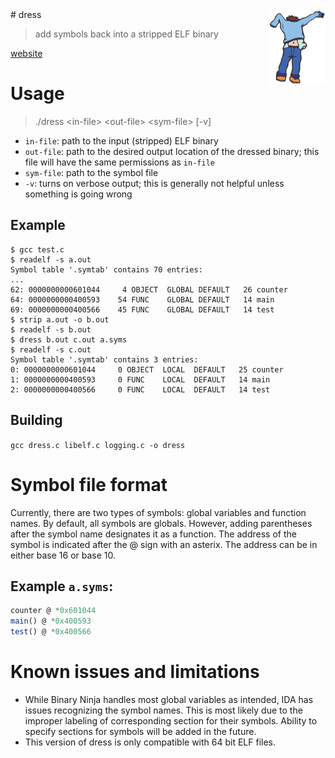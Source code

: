 <img src="/dress.png" height="120px" align="right" />
# dress 

> add symbols back into a stripped ELF binary

[website](http://van.prooyen.com/projects/#dress)

# Usage

> ./dress &lt;in-file&gt; &lt;out-file&gt; &lt;sym-file&gt; [-v]

* `in-file`: path to the input (stripped) ELF binary
* `out-file`: path to the desired output location of the dressed binary; this file will have the same permissions as `in-file`
* `sym-file`: path to the symbol file
* `-v`: turns on verbose output; this is generally not helpful unless something is going wrong

## Example

```
$ gcc test.c
$ readelf -s a.out
Symbol table '.symtab' contains 70 entries:
...
62: 0000000000601044     4 OBJECT  GLOBAL DEFAULT   26 counter
64: 0000000000400593    54 FUNC    GLOBAL DEFAULT   14 main
69: 0000000000400566    45 FUNC    GLOBAL DEFAULT   14 test
$ strip a.out -o b.out
$ readelf -s b.out
$ dress b.out c.out a.syms
$ readelf -s c.out
Symbol table '.symtab' contains 3 entries:
0: 0000000000601044     0 OBJECT  LOCAL  DEFAULT   25 counter
1: 0000000000400593     0 FUNC    LOCAL  DEFAULT   14 main
2: 0000000000400566     0 FUNC    LOCAL  DEFAULT   14 test
```

## Building

`gcc dress.c libelf.c logging.c -o dress`

# Symbol file format

Currently, there are two types of symbols: global variables and function names. By default, all symbols are globals. However, adding parentheses after the symbol name designates it as a function. The address of the symbol is indicated after the @ sign with an asterix. The address can be in either base 16 or base 10.

## Example `a.syms`:
``` javascript
counter @ *0x601044
main() @ *0x400593
test() @ *0x400566
```

# Known issues and limitations

* While Binary Ninja handles most global variables as intended, IDA has issues recognizing the symbol names. This is most likely due to the improper labeling of corresponding section for their symbols. Ability to specify sections for symbols will be added in the future.
* This version of dress is only compatible with 64 bit ELF files.
